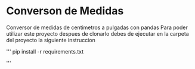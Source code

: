 # Converson de Medidas
Conversor de medidas de centimetros a pulgadas con pandas
Para poder utilizar este proyecto despues de clonarlo debes de ejecutar en la carpeta del proyecto la siguiente instruccion

'''
pip install -r requirements.txt

'''
